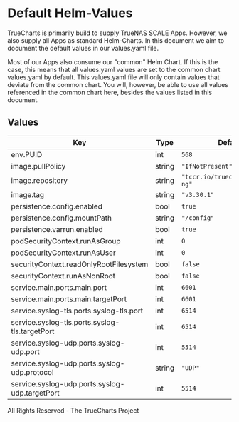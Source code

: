 # Default Helm-Values

TrueCharts is primarily build to supply TrueNAS SCALE Apps.
However, we also supply all Apps as standard Helm-Charts. In this document we aim to document the default values in our values.yaml file.

Most of our Apps also consume our "common" Helm Chart.
If this is the case, this means that all values.yaml values are set to the common chart values.yaml by default. This values.yaml file will only contain values that deviate from the common chart.
You will, however, be able to use all values referenced in the common chart here, besides the values listed in this document.

## Values

| Key | Type | Default | Description |
|-----|------|---------|-------------|
| env.PUID | int | `568` |  |
| image.pullPolicy | string | `"IfNotPresent"` |  |
| image.repository | string | `"tccr.io/truecharts/syslog-ng"` |  |
| image.tag | string | `"v3.30.1"` |  |
| persistence.config.enabled | bool | `true` |  |
| persistence.config.mountPath | string | `"/config"` |  |
| persistence.varrun.enabled | bool | `true` |  |
| podSecurityContext.runAsGroup | int | `0` |  |
| podSecurityContext.runAsUser | int | `0` |  |
| securityContext.readOnlyRootFilesystem | bool | `false` |  |
| securityContext.runAsNonRoot | bool | `false` |  |
| service.main.ports.main.port | int | `6601` |  |
| service.main.ports.main.targetPort | int | `6601` |  |
| service.syslog-tls.ports.syslog-tls.port | int | `6514` |  |
| service.syslog-tls.ports.syslog-tls.targetPort | int | `6514` |  |
| service.syslog-udp.ports.syslog-udp.port | int | `5514` |  |
| service.syslog-udp.ports.syslog-udp.protocol | string | `"UDP"` |  |
| service.syslog-udp.ports.syslog-udp.targetPort | int | `5514` |  |

All Rights Reserved - The TrueCharts Project
